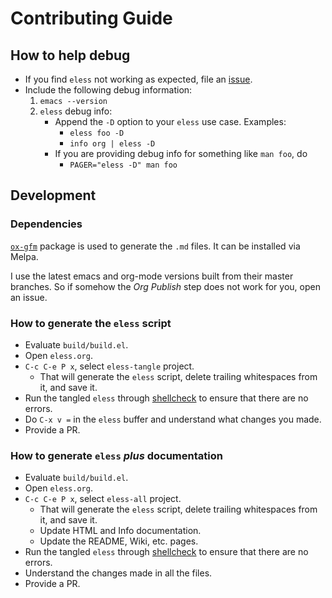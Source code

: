 # Contributing Guide


## How to help debug

-   If you find `eless` not working as expected, file an [issue](https://github.com/kaushalmodi/eless/issues).
-   Include the following debug information:
    1.  `emacs --version`
    2.  `eless` debug info:
        -   Append the `-D` option to your `eless` use case. Examples:
            -   `eless foo -D`
            -   `info org | eless -D`
        -   If you are providing debug info for something like `man foo`, do
            -   `PAGER=​"eless -D" man foo`


## Development


### Dependencies

[`ox-gfm`](https://github.com/larstvei/ox-gfm) package is used to generate the `.md` files. It can be installed via Melpa.

I use the latest emacs and org-mode versions built from their master branches. So if somehow the *Org Publish* step does not work for you, open an issue.


### How to generate the `eless` script

-   Evaluate `build/build.el`.
-   Open `eless.org`.
-   `C-c C-e P x`, select `eless-tangle` project.
    -   That will generate the `eless` script, delete trailing whitespaces from it, and save it.
-   Run the tangled `eless` through [shellcheck](http://www.shellcheck.net/) to ensure that there are no errors.
-   Do `C-x v =​` in the `eless` buffer and understand what changes you made.
-   Provide a PR.


### How to generate `eless` *plus* documentation

-   Evaluate `build/build.el`.
-   Open `eless.org`.
-   `C-c C-e P x`, select `eless-all` project.
    -   That will generate the `eless` script, delete trailing whitespaces from it, and save it.
    -   Update HTML and Info documentation.
    -   Update the README, Wiki, etc. pages.
-   Run the tangled `eless` through [shellcheck](http://www.shellcheck.net/) to ensure that there are no errors.
-   Understand the changes made in all the files.
-   Provide a PR.
